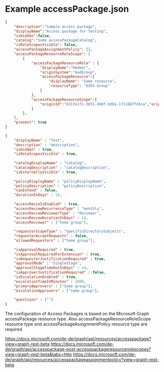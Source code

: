 # Example accessPackage.json

```json
{    
    "description":"Sample access package",
    "displayName":"Access package for testing",
    "isHidden":false,
    "catalog":"Some accessPackageCatalog",
    "isRoleScopesVisible": false,
    "accessPackageAssignmentPolicy": [],
    "accessPackageResourceRoleScope": [
        {
            "accessPackageResourceRole" : {
                "displayName":"Member",
                "originSystem":"AadGroup",
                "accessPackageResource":{
                    "displayName": "Some resource",
                    "resourceType": "O365 Group"
                }
            },
            "accessPackageResourceScope":{
                "originId":"b31fe1f1-3651-488f-bd9a-1711887fd4ca","originSystem":"AadGroup"
            }
        },
    ],
    "present": true
}
```

```json
{
    "displayName" : "Test",
    "description" : "description",
    "isHidden" : true,
    "isRoleScopesVisible" : true,
    
    "catalogDisplayName" : "Catalog",
    "catalogDescription" : "catalogDescription",
    "isExternallyVisible" : true,
    
    "policyDisplayName" : "policyDisplayName",
    "policyDescription" : "policyDescription",
    "canExtend" : false,
    "durationInDays" : 14,
    
    "accessRevieIsEnabled" : true,
    "accessReviewRecurrenceType" : "monthly",
    "accessReviewReviewerType" : "Reviewer",
    "accessReviewDurationInDays" : 14,
    "accessReviewer" : ["Some group"],
    
    "requestorScopeType" : "SpecificDirectorySubjects",
    "requestorAcceptRequests" : false,
    "allowedRequestors" : ["Some group"],
    
    "isApprovalRequired" : true,
    "isApprovalRequiredForExtension" : true,
    "isRequestorJustificationRequired" : true,
    "approvalMode" : "SingleStage",
    "approvalStageTimeOutInDays" : 14,
    "isApproverJustificationRequired" : false,
    "isEscalationEnabled" : true,
    "escalationTimeInMinutes" : 2880,
    "primaryApprovers" : ["Some group"],
    "escalationApprovers" : ["Some group"],
    
    "questions" : [""]
}
```

The configuration of Access Packages is based on the Microsoft Graph accessPackage resource type. Also accessPackageResourceRoleScope resource type and accessPackageAssignmentPolicy resource type are required.

https://docs.microsoft.com/de-de/graph/api/resources/accesspackage?view=graph-rest-beta
https://docs.microsoft.com/de-de/graph/api/accesspackage-post-accesspackageresourcerolescopes?view=graph-rest-beta&tabs=http
https://docs.microsoft.com/de-de/graph/api/resources/accesspackageassignmentpolicy?view=graph-rest-beta
